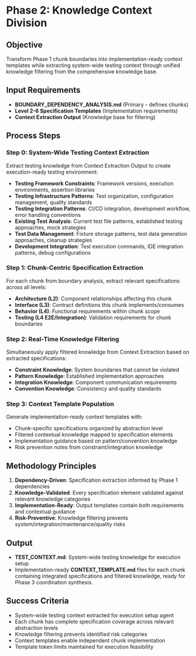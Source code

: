 # Phase 2: Knowledge Context Division

## Objective
Transform Phase 1 chunk boundaries into implementation-ready context templates while extracting system-wide testing context through unified knowledge filtering from the comprehensive knowledge base.

## Input Requirements
- **BOUNDARY_DEPENDENCY_ANALYSIS.md** (Primary - defines chunks)
- **Level 2-6 Specification Templates** (Implementation requirements)
- **Context Extraction Output** (Knowledge base for filtering)

## Process Steps

### Step 0: System-Wide Testing Context Extraction
Extract testing knowledge from Context Extraction Output to create execution-ready testing environment:
- **Testing Framework Constraints**: Framework versions, execution environments, assertion libraries
- **Testing Infrastructure Patterns**: Test organization, configuration management, quality standards
- **Testing Integration Patterns**: CI/CD integration, development workflow, error handling conventions
- **Existing Test Analysis**: Current test file patterns, established testing approaches, mock strategies
- **Test Data Management**: Fixture storage patterns, test data generation approaches, cleanup strategies
- **Development Integration**: Test execution commands, IDE integration patterns, debug configurations

### Step 1: Chunk-Centric Specification Extraction
For each chunk from boundary analysis, extract relevant specifications across all levels:
- **Architecture (L2)**: Component relationships affecting this chunk
- **Interface (L3)**: Contract definitions this chunk implements/consumes  
- **Behavior (L4)**: Functional requirements within chunk scope
- **Testing (L4 E2E/Integration)**: Validation requirements for chunk boundaries

### Step 2: Real-Time Knowledge Filtering
Simultaneously apply filtered knowledge from Context Extraction based on extracted specifications:
- **Constraint Knowledge**: System boundaries that cannot be violated
- **Pattern Knowledge**: Established implementation approaches
- **Integration Knowledge**: Component communication requirements
- **Convention Knowledge**: Consistency and quality standards

### Step 3: Context Template Population
Generate implementation-ready context templates with:
- Chunk-specific specifications organized by abstraction level
- Filtered contextual knowledge mapped to specification elements
- Implementation guidance based on pattern/convention knowledge
- Risk prevention notes from constraint/integration knowledge

## Methodology Principles
1. **Dependency-Driven**: Specification extraction informed by Phase 1 dependencies
2. **Knowledge-Validated**: Every specification element validated against relevant knowledge categories
3. **Implementation-Ready**: Output templates contain both requirements and contextual guidance
4. **Risk-Preventive**: Knowledge filtering prevents system/integration/maintenance/quality risks

## Output
- **TEST_CONTEXT.md**: System-wide testing knowledge for execution setup
- Implementation-ready **CONTEXT_TEMPLATE.md** files for each chunk containing integrated specifications and filtered knowledge, ready for Phase 3 coordination synthesis.

## Success Criteria
- System-wide testing context extracted for execution setup agent
- Each chunk has complete specification coverage across relevant abstraction levels
- Knowledge filtering prevents identified risk categories
- Context templates enable independent chunk implementation
- Template token limits maintained for execution feasibility
